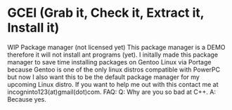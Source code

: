 # GCEI (Grab it, Check it, Extract it, Install it)
WIP Package manager (not licensed yet)
This package manager is a DEMO therefore it will not install ant programs (yet).
I initally made this package manager to save time installing packages on Gentoo
Linux via Portage because Gentoo is one of the only linux distros compatible with PowerPC
but now I also want this to be the default package manager for my upcoming Linux distro.
If you want to help me out with this contact me at incogninto123(at)gmail(dot)com.
FAQ:
Q: Why are you so bad at C++.
A: Because yes.
